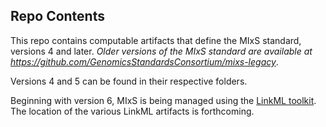## Repo Contents

This repo contains computable artifacts that define the MIxS standard, versions 4 and later. _Older versions of the MIxS
standard are available at https://github.com/GenomicsStandardsConsortium/mixs-legacy_.

Versions 4 and 5 can be found in their respective folders.

Beginning with version 6, MIxS is being managed using the [LinkML toolkit](https://linkml.io/). The location of the
various LinkML artifacts is forthcoming.